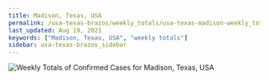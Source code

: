 ```yaml
---
title: Madison, Texas, USA
permalink: /usa-texas-brazos/weekly_totals/usa-texas-madison-weekly_totals.html
last_updated: Aug 19, 2021
keywords: ["Madison, Texas, USA", "weekly totals"]
sidebar: usa-texas-brazos_sidebar
---
```


![Weekly Totals of Confirmed Cases for Madison, Texas, USA](/covid_tracker/images/graphs/usa-texas-madison-weekly_totals_graph.png)
